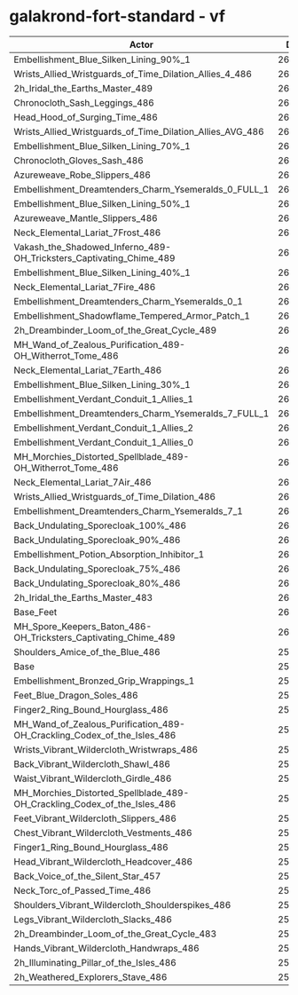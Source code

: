 # galakrond-fort-standard - vf
| Actor | DPS | Increase |
|---|:---:|:---:|
|Embellishment_Blue_Silken_Lining_90%_1|264922|1.93%|
|Wrists_Allied_Wristguards_of_Time_Dilation_Allies_4_486|264653|1.83%|
|2h_Iridal_the_Earths_Master_489|264138|1.63%|
|Chronocloth_Sash_Leggings_486|264089|1.61%|
|Head_Hood_of_Surging_Time_486|264034|1.59%|
|Wrists_Allied_Wristguards_of_Time_Dilation_Allies_AVG_486|263903|1.54%|
|Embellishment_Blue_Silken_Lining_70%_1|263782|1.49%|
|Chronocloth_Gloves_Sash_486|263556|1.41%|
|Azureweave_Robe_Slippers_486|262863|1.14%|
|Embellishment_Dreamtenders_Charm_Ysemeralds_0_FULL_1|262754|1.10%|
|Embellishment_Blue_Silken_Lining_50%_1|262654|1.06%|
|Azureweave_Mantle_Slippers_486|262381|0.95%|
|Neck_Elemental_Lariat_7Frost_486|262253|0.91%|
|Vakash_the_Shadowed_Inferno_489-OH_Tricksters_Captivating_Chime_489|262208|0.89%|
|Embellishment_Blue_Silken_Lining_40%_1|262165|0.87%|
|Neck_Elemental_Lariat_7Fire_486|262012|0.81%|
|Embellishment_Dreamtenders_Charm_Ysemeralds_0_1|261850|0.75%|
|Embellishment_Shadowflame_Tempered_Armor_Patch_1|261734|0.71%|
|2h_Dreambinder_Loom_of_the_Great_Cycle_489|261721|0.70%|
|MH_Wand_of_Zealous_Purification_489-OH_Witherrot_Tome_486|261619|0.66%|
|Neck_Elemental_Lariat_7Earth_486|261608|0.66%|
|Embellishment_Blue_Silken_Lining_30%_1|261586|0.65%|
|Embellishment_Verdant_Conduit_1_Allies_1|261564|0.64%|
|Embellishment_Dreamtenders_Charm_Ysemeralds_7_FULL_1|261547|0.63%|
|Embellishment_Verdant_Conduit_1_Allies_2|261485|0.61%|
|Embellishment_Verdant_Conduit_1_Allies_0|261448|0.60%|
|MH_Morchies_Distorted_Spellblade_489-OH_Witherrot_Tome_486|261187|0.50%|
|Neck_Elemental_Lariat_7Air_486|261044|0.44%|
|Wrists_Allied_Wristguards_of_Time_Dilation_486|261009|0.43%|
|Embellishment_Dreamtenders_Charm_Ysemeralds_7_1|260923|0.39%|
|Back_Undulating_Sporecloak_100%_486|260775|0.34%|
|Back_Undulating_Sporecloak_90%_486|260724|0.32%|
|Embellishment_Potion_Absorption_Inhibitor_1|260716|0.31%|
|Back_Undulating_Sporecloak_75%_486|260685|0.30%|
|Back_Undulating_Sporecloak_80%_486|260630|0.28%|
|2h_Iridal_the_Earths_Master_483|260366|0.18%|
|Base_Feet|260287|0.15%|
|MH_Spore_Keepers_Baton_486-OH_Tricksters_Captivating_Chime_489|260020|0.05%|
|Shoulders_Amice_of_the_Blue_486|259949|0.02%|
|Base|259899|0.00%|
|Embellishment_Bronzed_Grip_Wrappings_1|259812|-0.03%|
|Feet_Blue_Dragon_Soles_486|259729|-0.07%|
|Finger2_Ring_Bound_Hourglass_486|259570|-0.13%|
|MH_Wand_of_Zealous_Purification_489-OH_Crackling_Codex_of_the_Isles_486|259539|-0.14%|
|Wrists_Vibrant_Wildercloth_Wristwraps_486|259538|-0.14%|
|Back_Vibrant_Wildercloth_Shawl_486|259487|-0.16%|
|Waist_Vibrant_Wildercloth_Girdle_486|259418|-0.19%|
|MH_Morchies_Distorted_Spellblade_489-OH_Crackling_Codex_of_the_Isles_486|259304|-0.23%|
|Feet_Vibrant_Wildercloth_Slippers_486|259138|-0.29%|
|Chest_Vibrant_Wildercloth_Vestments_486|259100|-0.31%|
|Finger1_Ring_Bound_Hourglass_486|258976|-0.36%|
|Head_Vibrant_Wildercloth_Headcover_486|258936|-0.37%|
|Back_Voice_of_the_Silent_Star_457|258843|-0.41%|
|Neck_Torc_of_Passed_Time_486|258688|-0.47%|
|Shoulders_Vibrant_Wildercloth_Shoulderspikes_486|258530|-0.53%|
|Legs_Vibrant_Wildercloth_Slacks_486|258490|-0.54%|
|2h_Dreambinder_Loom_of_the_Great_Cycle_483|258336|-0.60%|
|Hands_Vibrant_Wildercloth_Handwraps_486|258257|-0.63%|
|2h_Illuminating_Pillar_of_the_Isles_486|258106|-0.69%|
|2h_Weathered_Explorers_Stave_486|258058|-0.71%|
